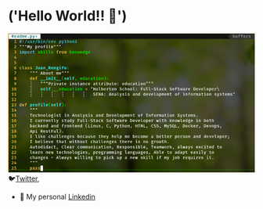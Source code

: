 # ('Hello World!! 👋')

![](my_profile_Github.png)
🐦[Twitter](https://twitter.com/Juan_Karlos_999 "Twitter profile"),
- 💼 My personal [Linkedin](https://www.linkedin.com/in/juan-r-95547a192/ " Go...")
